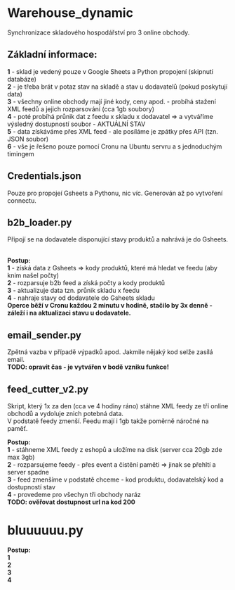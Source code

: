 # Warehouse_dynamic
<p>Synchronizace skladového hospodářství pro 3 online obchody.
  
## Základní informace:
<strong>1</strong> - sklad je vedený pouze v Google Sheets a Python propojení (skipnutí databáze) <br>
<strong>2</strong> - je třeba brát v potaz stav na skladě a stav u dodavatelů (pokud poskytují data)<br>
<strong>3</strong> - všechny online obchody mají jiné kody, ceny apod. - probíhá stažení XML feedů a jejich rozparsování (cca 1gb soubory)<br>
<strong>4</strong> - poté probíhá průnik dat z feedu x skladu x dodavatel => a vytváříme výsledný dostupností soubor - AKTUÁLNÍ STAV<br>
<strong>5</strong> - data získáváme přes XML feed - ale posíláme je zpátky přes API (tzn. JSON soubor)<br>
<strong>6</strong> - vše je řešeno pouze pomocí Cronu na Ubuntu servru a s jednoduchým timingem <br>

## Credentials.json
<p>Pouze pro propojeí Gsheets a Pythonu, nic víc. Generován až po vytvoření connectu.</br>

## b2b_loader.py
<p> Připojí se na dodavatele disponující stavy produktů a nahrává je do Gsheets.</p> <br>
<strong>Postup:</strong><br>
<strong>1</strong> - získá data z Gsheets => kody produktů, které má hledat ve feedu (aby knim našel počty)<br>
<strong>2</strong> - rozparsuje b2b feed a získá počty a kody produktů<br>
<strong>3</strong> - aktualizuje data tzn. průnik skladu x feedu<br>
<strong>4</strong> - nahraje stavy od dodavatele do Gsheets skladu<br>
<strong>Operce běží v Cronu každou 2 minutu v hodině, stačilo by 3x denně - záleží i na aktualizaci stavu u dodavatele.</strong>
  
## email_sender.py
<p>Zpětná vazba v případě výpadků apod. Jakmile nějaký kod selže zasílá email.<br>
  <strong>TODO: opravit čas - je vytvářen v bodě vzniku funkce!</strong>
  
## feed_cutter_v2.py
Skript, který 1x za den (cca ve 4 hodiny ráno) stáhne XML feedy ze tří online obchodů a vydoluje znich potebná data.<br>
V podstatě feedy zmenší. Feedu mají i 1gb takže poměrně náročné na paměť.<br>

<strong>Postup:</strong><br>
<strong>1</strong> - stáhneme XML feedy z eshopů a uložíme na disk (server cca 20gb zde max 3gb) <br>
<strong>2</strong> - rozparsujeme feedy - přes event a čistění paměti => jinak se přehltí a server spadne<br>
<strong>3</strong> - feed zmenšíme v podstatě chceme - kod produktu, dodavatelský kod a dostupností stav<br>
<strong>4</strong> - provedeme pro všechyn tři obchody naráz<br>
<strong>TODO: ověřovat dostupnost url na kod 200</strong><br>

# bluuuuuu.py
<strong>Postup:</strong><br>
<strong>1</strong><br>
<strong>2</strong><br>
<strong>3</strong><br>
<strong>4</strong><br>

